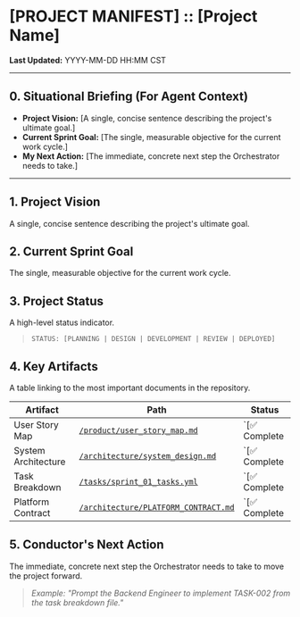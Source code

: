 # [PROJECT MANIFEST] :: [Project Name]

**Last Updated:** YYYY-MM-DD HH:MM CST

---
## 0. Situational Briefing (For Agent Context)
- **Project Vision:** [A single, concise sentence describing the project's ultimate goal.]
- **Current Sprint Goal:** [The single, measurable objective for the current work cycle.]
- **My Next Action:** [The immediate, concrete next step the Orchestrator needs to take.]
---

## 1. Project Vision
A single, concise sentence describing the project's ultimate goal.

## 2. Current Sprint Goal
The single, measurable objective for the current work cycle.

## 3. Project Status
A high-level status indicator.
> `STATUS: [PLANNING | DESIGN | DEVELOPMENT | REVIEW | DEPLOYED]`

## 4. Key Artifacts
A table linking to the most important documents in the repository.

| Artifact                  | Path                                         | Status      |
| ------------------------- | -------------------------------------------- | ----------- |
| User Story Map            | [`/product/user_story_map.md`](./product/user_story_map.md) | `[✅ Complete | 🔄 In Progress | ❌ Pending]` |
| System Architecture       | [`/architecture/system_design.md`](./architecture/system_design.md) | `[✅ Complete | 🔄 In Progress | ❌ Pending]` |
| Task Breakdown            | [`/tasks/sprint_01_tasks.yml`](./tasks/sprint_01_tasks.yml)       | `[✅ Complete | 🔄 In Progress | ❌ Pending]` |
| Platform Contract         | [`/architecture/PLATFORM_CONTRACT.md`](./architecture/PLATFORM_CONTRACT.md) | `[✅ Complete | 🔄 In Progress | ❌ Pending]` |

## 5. Conductor's Next Action
The immediate, concrete next step the Orchestrator needs to take to move the project forward.
> *Example: "Prompt the Backend Engineer to implement TASK-002 from the task breakdown file."*
